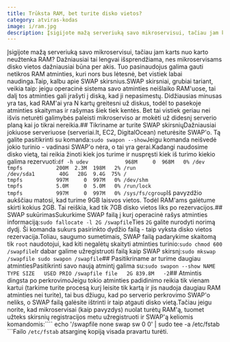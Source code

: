 ```yaml
---
title: Trūksta RAM, bet turite disko vietos?
category: atviras-kodas
image: i/ram.jpg
description: Įsigijote mažą serveriuką savo mikroservisui, tačiau jam karts nuo karto neužtenka RAM? Dažniausiai tai lengvai išsprendžiama, nes mikroservisams disko vietos dažniausiai būna per akis. Tuo pasinaudojus galima gauti netikros RAM atminties, kuri nors bus lėtesnė, bet vistiek labai naudinga.
---
```


Įsigijote mažą serveriuką savo mikroservisui, tačiau jam karts nuo karto neužtenka RAM? Dažniausiai tai lengvai išsprendžiama, nes mikroservisams disko vietos dažniausiai būna per akis. Tuo pasinaudojus galima gauti netikros RAM atminties, kuri nors bus lėtesnė, bet vistiek labai naudinga.Taip, kalbu apie SWAP skirsnius.SWAP skirsniai, grubiai tariant, veikia taip: jeigu operacinė sistema savo atminties neišlaiko RAM'uose, tai dalį tos atminties gali įrašyti į diską, kad ji nepasimestų. Didžiausias minusas yra tas, kad RAM'ai yra N kartų greitesni už diskus, todėl to pasekoje atminties skaitymas ir rašymas šiek tiek kentės. Bet tai vistiek geriau nei išvis neturėti galimybės paleisti mikroserviso ar mokėti už didesnį serverio planą kai jo tikrai nereikia.## Tikriname ar turite SWAP skirsniųDažniausiai jokiuose serveriuose (serveriai.lt, EC2, DigitalOcean) neturėsite SWAP'o. Tą galite pasitikrinti su komanda:```
    sudo swapon --show
```Jeigu komanda neišvedė jokio turinio - vadinasi SWAP'o nėra, o tai yra gerai.Kadangi naudosime disko vietą, tai reikia žinoti kiek jos turime ir nuspręsti kiek iš turimo kiekio galima rezervuoti:```
    df -h
    udev            968M     0  968M   0% /dev                                                                                                                                                                                                 
    tmpfs           200M  2.3M  198M   2% /run                                                                                                                                                                                                 
    /dev/sda1        40G   28G  9.4G  75% /                                                                                                                                                                                                    
    tmpfs           997M     0  997M   0% /dev/shm                                                                                                                                                                                             
    tmpfs           5.0M     0  5.0M   0% /run/lock                                                                                                                                                                                            
    tmpfs           997M     0  997M   0% /sys/fs/cgroup
```Iš pavyzdžio aukščiau matosi, kad turime 9GB laisvos vietos. Todėl RAM'ams galėtume skirti kokius 2GB. Tai reiškia, kad tik 7GB disko vietos liks po rezervacijos.## SWAP sukūrimasSukurkime SWAP failą į kurį operacinė rašys atminties informaciją:```
    sudo fallocate -l 2G /swapfile
```Ties `2G` galite nurodyti norimą dydį. Ši komanda sukurs pasirinkto dydžio failą - taip vyksta disko vietos rezervacija.Toliau, saugumo sumetimais, SWAP failą padarykime skaitomą tik `root` naudotojui, kad kiti negalėtų skaityti atminties turinio:```
    sudo chmod 600 /swapfile
```Ir dabar galime užregistruoti failą kaip SWAP skirsnį:```
    sudo mkswap /swapfile
    sudo swapon /swapfile
```## Pasitikriname ar turime daugiau atmintiesPasitikrinti savo naują atmintį galima su:```
    sudo swapon --show
    NAME      TYPE SIZE   USED PRIO
    /swapfile file   2G 839.8M   -2
```## Atmintis dingsta po perkrovimoJeigu tokio atminties padidinimo reikia tik vienam kartui (tarkime turite procesą kurį leisite tik kartą ir jis naudoja daugiau RAM atminties nei turite), tai bus džiugu, kad po serverio perkrovimo SWAP'o neliks, o SWAP failą galėsite ištrinti ir taip atgauti disko vietą.Tačiau jeigu norite, kad mikroservisai (kaip pavyzdys) nuolat turėtų RAM'ą, tuomet užteks skirsnių registracijos metu užregistruoti ir SWAP'ą keliomis komandomis:````
    echo '/swapfile none swap sw 0 0' | sudo tee -a /etc/fstab
```Failo `/etc/fstab` atsarginę kopiją visada pravartu turėti.